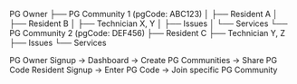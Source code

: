 PG Owner
├── PG Community 1 (pgCode: ABC123)
│   ├── Resident A
│   ├── Resident B
│   ├── Technician X, Y
│   ├── Issues
│   └── Services
└── PG Community 2 (pgCode: DEF456)
    ├── Resident C
    ├── Technician Y, Z
    ├── Issues
    └── Services


PG Owner Signup → Dashboard → Create PG Communities → Share PG Code
Resident Signup → Enter PG Code → Join specific PG Community